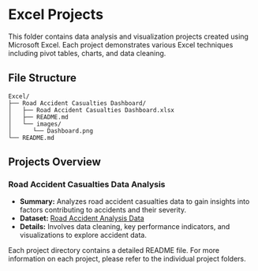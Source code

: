 # Excel Projects

This folder contains data analysis and visualization projects created using Microsoft Excel. Each project demonstrates various Excel techniques including pivot tables, charts, and data cleaning.

## File Structure

```
Excel/
├── Road Accident Casualties Dashboard/
│   ├── Road Accident Casualties Dashboard.xlsx
│   ├── README.md
│   └── images/
│      └── Dashboard.png
└── README.md
```

## Projects Overview

### Road Accident Casualties Data Analysis
- **Summary:** Analyzes road accident casualties data to gain insights into factors contributing to accidents and their severity.
- **Dataset:** [Road Accident Analysis Data](https://www.kaggle.com/datasets/adityavamajumder/road-accident-analysis-data)
- **Details:** Involves data cleaning, key performance indicators, and visualizations to explore accident data.

Each project directory contains a detailed README file. For more information on each project, please refer to the individual project folders.
